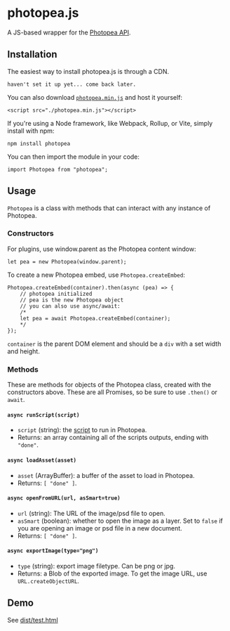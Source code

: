 # photopea.js
A JS-based wrapper for the [Photopea API](https://www.photopea.com/api/).

## Installation
The easiest way to install photopea.js is through a CDN.
```
haven't set it up yet... come back later.
```
You can also download [`photopea.min.js`](./dist/photopea.min.js) and host it yourself:
```
<script src="./photopea.min.js"></script>
```
If you're using a Node framework, like Webpack, Rollup, or Vite, simply install with npm:
```
npm install photopea
```
You can then import the module in your code:
```
import Photopea from "photopea";
```

## Usage
`Photopea` is a class with methods that can interact with any instance of Photopea.
### Constructors
For plugins, use window.parent as the Photopea content window:
```
let pea = new Photopea(window.parent);
```
To create a new Photopea embed, use `Photopea.createEmbed`:
```
Photopea.createEmbed(container).then(async (pea) => {
    // photopea initialized
    // pea is the new Photopea object
    // you can also use async/await:
    /*
    let pea = await Photopea.createEmbed(container);
    */
});
```
`container` is the parent DOM element and should be a `div` with a set width and height.
### Methods
These are methods for objects of the Photopea class, created with the constructors above. These are all Promises, so be sure to use `.then()` or `await`.
#### `async runScript(script)`
- `script` (string): the [script](https://www.photopea.com/learn/scripts) to run in Photopea.
- Returns: an array containing all of the scripts outputs, ending with `"done"`.
#### `async loadAsset(asset)`
- `asset` (ArrayBuffer): a buffer of the asset to load in Photopea.
- Returns: `[ "done" ]`.
#### `async openFromURL(url, asSmart=true)`
- `url` (string): The URL of the image/psd file to open.
- `asSmart` (boolean): whether to open the image as a layer. Set to `false` if you are opening an image or psd file in a new document.
- Returns: `[ "done" ]`.
#### `async exportImage(type="png")`
- `type` (string): export image filetype. Can be png or jpg.
- Returns: a Blob of the exported image. To get the image URL, use `URL.createObjectURL`.

## Demo
See [dist/test.html](./dist/test.html)